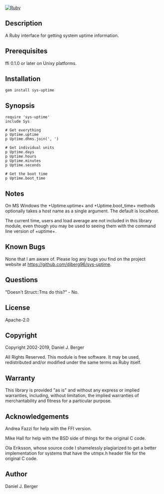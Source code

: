 [![Ruby](https://github.com/djberg96/sys-uptime/actions/workflows/ruby.yml/badge.svg)](https://github.com/djberg96/sys-uptime/actions/workflows/ruby.yml)

## Description
A Ruby interface for getting system uptime information.

## Prerequisites
ffi 0.1.0 or later on Unixy platforms.

## Installation

`gem install sys-uptime`

## Synopsis
```
require 'sys-uptime'
include Sys

# Get everything
p Uptime.uptime
p Uptime.dhms.join(', ')

# Get individual units
p Uptime.days
p Uptime.hours
p Uptime.minutes
p Uptime.seconds

# Get the boot time
p Uptime.boot_time
```

## Notes
On MS Windows the +Uptime.uptime+ and +Uptime.boot_time+ methods optionally
takes a host name as a single argument. The default is localhost.

The current time, users and load average are not included in this library
module, even though you may be used to seeing them with the command
line version of +uptime+.

## Known Bugs
None that I am aware of. Please log any bugs you find on the project
website at https://github.com/djberg96/sys-uptime.

## Questions
"Doesn't Struct::Tms do this?" - No.
    
## License
Apache-2.0
    
## Copyright
Copyright 2002-2019, Daniel J. Berger

All Rights Reserved. This module is free software. It may be used,
redistributed and/or modified under the same terms as Ruby itself.
    
## Warranty
This library is provided "as is" and without any express or
implied warranties, including, without limitation, the implied
warranties of merchantability and fitness for a particular purpose.

## Acknowledgements
Andrea Fazzi for help with the FFI version.

Mike Hall for help with the BSD side of things for the original C code.

Ola Eriksson, whose source code I shamelessly plagiarized to get a better
implementation for systems that have the utmpx.h header file for the
original C code.

## Author
Daniel J. Berger
